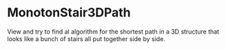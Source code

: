 MonotonStair3DPath
==================

View and try to find al algorithm for the shortest path in a 3D structure that looks like a bunch of stairs all put together side by side.
